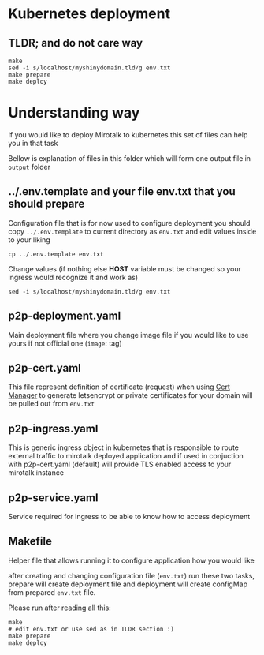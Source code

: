 # Kubernetes deployment

## TLDR; and do not care way
```
make
sed -i s/localhost/myshinydomain.tld/g env.txt
make prepare
make deploy
```

# Understanding way
If you would like to deploy Mirotalk to kubernetes
this set of files can help you in that task

Bellow is explanation of files in this folder which will form one output file in `output` folder
## ../.env.template and your file env.txt that you should prepare
Configuration file that is for now used to configure deployment
you should copy `../.env.template` to current directory as `env.txt` and edit values inside to your liking
```
cp ../.env.template env.txt
```
Change values (if nothing else **HOST** variable must be changed so your ingress would recognize it and work as)
```
sed -i s/localhost/myshinydomain.tld/g env.txt
```

## p2p-deployment.yaml
Main deployment file where you change image file if you would like to use yours if not official one (`image`:  tag)

## p2p-cert.yaml
This file represent definition of certificate (request) when using [Cert Manager](cert-manager.io) to generate letsencrypt or private certificates for your domain will be pulled out from `env.txt`
## p2p-ingress.yaml
This is generic ingress object in kubernetes that is responsible to route external traffic to mirotalk deployed application and if used in conjuction with p2p-cert.yaml (default) will provide TLS enabled access to your mirotalk instance
## p2p-service.yaml
Service required for ingress to be able to know how to access deployment
## Makefile
Helper file that allows running it to configure application how you would like

after creating and changing configuration file (`env.txt`) run these two tasks, prepare will create deployment file
and deployment will create configMap from prepared `env.txt` file.

Please run after reading all this:

```
make
# edit env.txt or use sed as in TLDR section :)
make prepare
make deploy
```
